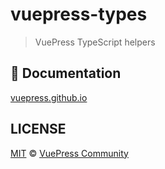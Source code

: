 # vuepress-types

> VuePress TypeScript helpers

## :book: Documentation

[vuepress.github.io](https://vuepress.github.io)

## LICENSE

[MIT](https://github.com/vuepress/vuepress-contrib/blob/master/LICENSE) &copy; [VuePress Community](https://github.com/vuepress)
